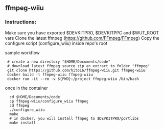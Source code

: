 ## ffmpeg-wiiu

### Instructions:
 Make sure you have exported $DEVKITPRO, $DEVKITPPC and $WUT_ROOT vars
 Clone the latest ffmpeg (https://github.com/FFmpeg/FFmpeg)
 Copy the configure script (configure_wiiu) inside repo's root

 sample workflow 
```
 # create a new directory "$HOME/Documents/code"
 # download latest ffmpeg source zip an extract to folder "ffmpeg"
 git clone https://github.com/hito16/ffmpeg-wiiu.git ffmpeg-wiiu
 docker build -t ffmpeg-wiiu ffmpeg-wiiu
 docker run -it --rm -v ${PWD}:/project ffmpeg-wiiu /bin/bash
```

 once in the container
```
  cd $HOME/Documents/code
  cp ffmpeg-wiiu/configure_wiiu ffmpeg   
  cd ffmpeg
  ./configure_wiiu
  make
  # in docker, you will install ffmpeg to $DEVKITPRO/portlibs
  make install
```

